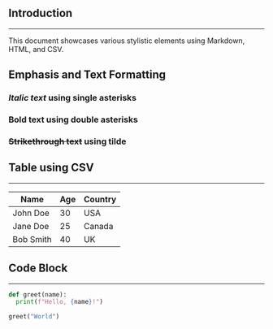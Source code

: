 ## Introduction
---------------
This document showcases various stylistic elements using Markdown, HTML, and CSV.
## Emphasis and Text Formatting
### *Italic text* using single asterisks 
### **Bold text** using double asterisks 
### ~~Strikethrough text~~ using tilde


## Table using CSV
------------------

| Name | Age | Country |
|------|-----|---------|
| John Doe | 30 | USA    |
| Jane Doe | 25 | Canada |
| Bob Smith | 40 | UK   


## Code Block
-------------
```python
def greet(name):
  print(f"Hello, {name}!")

greet("World")
